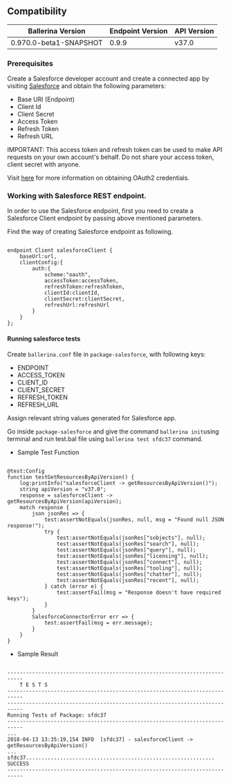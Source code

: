 ## Compatibility

| Ballerina Version         | Endpoint Version          | API Version |
| ------------------------- | ------------------------- | ------------|
|  0.970.0-beta1-SNAPSHOT   |           0.9.9           |   v37.0     |

### Prerequisites
Create a Salesforce developer account and create a connected app by visiting [Salesforce](https://www.salesforce.com) and obtain the following parameters:
* Base URl (Endpoint)
* Client Id
* Client Secret
* Access Token
* Refresh Token
* Refresh URL

IMPORTANT: This access token and refresh token can be used to make API requests on your own account's behalf. 
Do not share your access token, client secret with anyone.

Visit [here](https://help.salesforce.com/articleView?id=remoteaccess_authenticate_overview.htm) for more information on obtaining OAuth2 credentials.

### Working with Salesforce REST endpoint.

In order to use the Salesforce endpoint, first you need to create a 
Salesforce Client endpoint by passing above mentioned parameters.

Find the way of creating Salesforce endpoint as following. 

```ballerina

endpoint Client salesforceClient {
    baseUrl:url,
    clientConfig:{
        auth:{
            scheme:"oauth",
            accessToken:accessToken,
            refreshToken:refreshToken,
            clientId:clientId,
            clientSecret:clientSecret,
            refreshUrl:refreshUrl
        }
    }
};

```

#### Running salesforce tests
Create `ballerina.conf` file in `package-salesforce`, with following keys:
* ENDPOINT
* ACCESS_TOKEN
* CLIENT_ID
* CLIENT_SECRET
* REFRESH_TOKEN
* REFRESH_URL

Assign relevant string values generated for Salesforce app. 

Go inside `package-salesforce` and give the command `ballerina init`using terminal and run test.bal file 
using `ballerina test sfdc37` command.

* Sample Test Function

```ballerina

@test:Config
function testGetResourcesByApiVersion() {
    log:printInfo("salesforceClient -> getResourcesByApiVersion()");
    string apiVersion = "v37.0";
    response = salesforceClient -> getResourcesByApiVersion(apiVersion);
    match response {
        json jsonRes => {
            test:assertNotEquals(jsonRes, null, msg = "Found null JSON response!");
            try {
                test:assertNotEquals(jsonRes["sobjects"], null);
                test:assertNotEquals(jsonRes["search"], null);
                test:assertNotEquals(jsonRes["query"], null);
                test:assertNotEquals(jsonRes["licensing"], null);
                test:assertNotEquals(jsonRes["connect"], null);
                test:assertNotEquals(jsonRes["tooling"], null);
                test:assertNotEquals(jsonRes["chatter"], null);
                test:assertNotEquals(jsonRes["recent"], null);
            } catch (error e) {
                test:assertFail(msg = "Response doesn't have required keys");
            }
        }
        SalesforceConnectorError err => {
            test:assertFail(msg = err.message);
        }
    }
}

```

* Sample Result 

```ballerina

---------------------------------------------------------------------------
    T E S T S
---------------------------------------------------------------------------
---------------------------------------------------------------------------
Running Tests of Package: sfdc37
---------------------------------------------------------------------------
...
2018-04-13 13:35:19,154 INFO  [sfdc37] - salesforceClient -> getResourcesByApiVersion() 
...
sfdc37............................................................. SUCCESS
---------------------------------------------------------------------------

```
